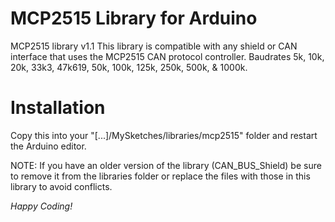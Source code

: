 MCP2515 Library for Arduino
==============
MCP2515 library v1.1
This library is compatible with any shield or CAN interface that uses the MCP2515 CAN protocol controller.
Baudrates 5k, 10k, 20k, 33k3, 47k619, 50k, 100k, 125k, 250k, 500k, & 1000k.

Installation
==============
Copy this into your "[...]/MySketches/libraries/mcp2515" folder and restart the Arduino editor.

NOTE: If you have an older version of the library (CAN_BUS_Shield) be sure to remove
 it from the libraries folder or replace the files with those in this library to avoid conflicts.


*Happy Coding!*
